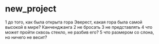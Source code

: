 # new_project

1 до того, как была открыта гора Эверест, какая гора была самой высокой в мире? Канченджанга
2  не бросать
3 не представлять
4 что может пройти сквозь стекло, не разбив его?
5 что размером со слона, но ничего не весит?


